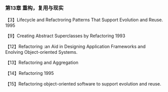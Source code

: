 ### 第13章 重构，复用与现实

【3】Lifecycle and Refactroring Patterns That Support Evolution and Reuse. 1995

【9】Creating Abstract Superclasses by Refactoring 1993

【12】Refactoring :an Aid in Designing Application Frameworks and Enolving Object-oriented Systems.

【13】Refactoring and Aggregation

【14】Refactoring  1995 

【15】Refactoring object-oriented software to support evolution and reuse.

